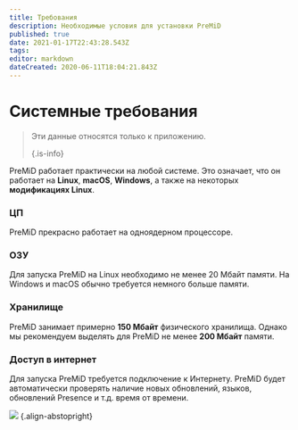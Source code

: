 ```yaml
---
title: Требования
description: Необходимые условия для установки PreMiD
published: true
date: 2021-01-17T22:43:28.543Z
tags:
editor: markdown
dateCreated: 2020-06-11T18:04:21.843Z
---
```


# Системные требования

> Эти данные относятся только к приложению. 
> 
> {.is-info}

PreMiD работает практически на любой системе. Это означает, что он работает на **Linux**, **macOS**, **Windows**, а также на некоторых **модификациях Linux**.

### ЦП
PreMiD прекрасно работает на одноядерном процессоре.

### ОЗУ
Для запуска PreMiD на Linux необходимо не менее 20 Мбайт памяти. На Windows и macOS обычно требуется немного больше памяти.

### Хранилище
PreMiD занимает примерно **150 Мбайт** физического хранилища. Однако мы рекомендуем выделять для PreMiD не менее **200 Мбайт** памяти.

### Доступ в интернет
Для запуска PreMiD требуется подключение к Интернету. PreMiD будет автоматически проверять наличие новых обновлений, языков, обновлений Presence и т.д. время от времени.

![](https://a.icons8.com/ViUXyjOj/f4tFww/svg.svg) {.align-abstopright}